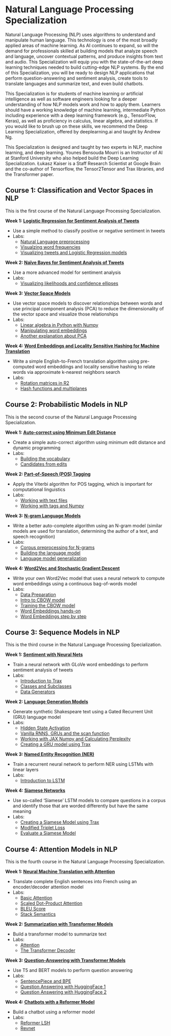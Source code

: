 # Natural Language Processing Specialization

Natural Language Processing (NLP) uses algorithms to understand and manipulate human language. This technology is one of the most broadly applied areas of machine learning. As AI continues to expand, so will the demand for professionals skilled at building models that analyze speech and language, uncover contextual patterns, and produce insights from text and audio.
This Specialization will equip you with the state-of-the-art deep learning techniques needed to build cutting-edge NLP systems. By the end of this Specialization, you will be ready to design NLP applications that perform question-answering and sentiment analysis, create tools to translate languages and summarize text, and even build chatbots.

This Specialization is for students of machine learning or artificial intelligence as well as software engineers looking for a deeper understanding of how NLP models work and how to apply them. Learners should have a working knowledge of machine learning, intermediate Python including experience with a deep learning framework (e.g., TensorFlow, Keras), as well as proficiency in calculus, linear algebra, and statistics. If you would like to brush up on these skills, we recommend the Deep Learning Specialization, offered by deeplearning.ai and taught by Andrew Ng.

This Specialization is designed and taught by two experts in NLP, machine learning, and deep learning. Younes Bensouda Mourri is an Instructor of AI at Stanford University who also helped build the Deep Learning Specialization. Łukasz Kaiser is a Staff Research Scientist at Google Brain and the co-author of Tensorflow, the Tensor2Tensor and Trax libraries, and the Transformer paper.

## Course 1: Classification and Vector Spaces in NLP

This is the first course of the Natural Language Processing Specialization.

**Week 1: [Logistic Regression for Sentiment Analysis of Tweets](1_classification_vector_spaces/Week_1/assignment/C1_W1_Assignment.ipynb)**

- Use a simple method to classify positive or negative sentiment in tweets
- Labs:
	- [Natural Language preprocessing](1_classification_vector_spaces/Week_1/labs/C1_W1_lecture_nb_01_preprocessing.ipynb)
	- [Visualzing word frequencies](1_classification_vector_spaces/Week_1/labs/C1_W1_lecture_nb_02_word_frequencies.ipynb)
	- [Visualizing tweets and Logistic Regression models](1_classification_vector_spaces/Week_1/labs/C1_W1_lecture_nb_03_logistic_regression_model.ipynb) 	

**Week 2: [Naïve Bayes for Sentiment Analysis of Tweets](1_classification_vector_spaces/Week_2/assignment/C1_W2_Assignment.ipynb)**

- Use a more advanced model for sentiment analysis
- Labs:
	- [Visualizing likelihoods and confidence ellipses](1_classification_vector_spaces/Week_2/labs/C1_W2_lecture_nb_01_visualizing_naive_bayes.ipynb)

**Week 3: [Vector Space Models](1_classification_vector_spaces/Week_3/assignment/C1_W3_Assignment.ipynb)**

- Use vector space models to discover relationships between words and use principal component analysis (PCA) to reduce the dimensionality of the vector space and visualize those relationships
- Labs:
	- [Linear algebra in Python with Numpy](1_classification_vector_spaces/Week_3/labs/C1_W3_lecture_nb_01_linear_algebra.ipynb)
	- [Manipulating word embeddings](1_classification_vector_spaces/Week_3/labs/C1_W3_lecture_nb_02_manipulating_word_embeddings.ipynb)
	- [Another explanation about PCA](1_classification_vector_spaces/Week_3/labs/C1_W3_lecture_nb_03_pca.ipynb)

**Week 4: [Word Embeddings and Locality Sensitive Hashing for Machine Translation](1_classification_vector_spaces/Week_4/assignment/C1_W4_Assignment.ipynb)**

- Write a simple English-to-French translation algorithm using pre-computed word embeddings and locality sensitive hashing to relate words via approximate k-nearest neighbors search
- Labs:
	- [Rotation matrices in R2](1_classification_vector_spaces/Week_4/labs/C1_W4_lecture_nb_01_vector_manipulation.ipynb)
	- [Hash functions and multiplanes](1_classification_vector_spaces/Week_4/labs/C1_W4_lecture_nb_02_hash_functions_and_multiplanes.ipynb)


## Course 2: Probabilistic Models in NLP

This is the second course of the Natural Language Processing Specialization.

**Week 1: [Auto-correct using Minimum Edit Distance](2_probabilistic_models/Week_1/assignment/C2_W1_Assignment.ipynb)**

- Create a simple auto-correct algorithm using minimum edit distance and dynamic programming
- Labs:
	- [Building the vocabulary](2_probabilistic_models/Week_1/labs/C2_W1_lecture_nb_01_building_the_vocabulary_model.ipynb)
	- [Candidates from edits](2_probabilistic_models/Week_1/labs/C2_W1_lecture_nb_02_candidates_from_edits.ipynb)

**Week 2: [Part-of-Speech (POS) Tagging](2_probabilistic_models/Week_2/assignment/C2_W2_Assignment.ipynb)**

- Apply the Viterbi algorithm for POS tagging, which is important for computational linguistics
- Labs:
	- [Working with text files](2_probabilistic_models/Week_2/labs/C2_W2_lecture_nb_1_strings_tags.ipynb)
	- [Working with tags and Numpy](2_probabilistic_models/Week_2/labs/C2_W2_lecture_nb_2_numpy.ipynb)

**Week 3: [N-gram Language Models](2_probabilistic_models/Week_3/assignment/C2_W3_Assignment.ipynb)**

- Write a better auto-complete algorithm using an N-gram model (similar models are used for translation, determining the author of a text, and speech recognition)
- Labs:
	- [Corpus preprocessing for N-grams](2_probabilistic_models/Week_3/labs/C2_W3_lecture_nb_01_corpus_preprocessing.ipynb)
	- [Building the language model](2_probabilistic_models/Week_3/labs/C2_W3_lecture_nb_02_building_the_language_model.ipynb)
	- [Language model generalization](2_probabilistic_models/Week_3/labs/C2_W3_lecture_nb_03_oov.ipynb)

**Week 4: [Word2Vec and Stochastic Gradient Descent](2_probabilistic_models/Week_4/assignment/C2_W4_Assignment.ipynb)**

- Write your own Word2Vec model that uses a neural network to compute word embeddings using a continuous bag-of-words model
- Labs:
	- [Data Preparation](2_probabilistic_models/Week_4/labs/C2_W4_lecture_nb_1_data_prep.ipynb)
	- [Intro to CBOW model](2_probabilistic_models/Week_4/labs/C2_W4_lecture_nb_2_intro_to_CBOW.ipynb)
	- [Training the CBOW model](2_probabilistic_models/Week_4/labs/C2_W4_lecture_nb_3_training_the_CBOW.ipynb)
	- [Word Embeddings hands-on](2_probabilistic_models/Week_4/labs/C2_W4_lecture_nb_4_word_embeddings_hands_on.ipynb)
	- [Word Embeddings step by step](2_probabilistic_models/Week_4/labs/C2_W4_lecture_nb_5_word_embeddings_step_by_step.ipynb)


## Course 3: Sequence Models in NLP

This is the third course in the Natural Language Processing Specialization.

**Week 1: [Sentiment with Neural Nets](3_sequence_models/Week_1/assignment/C3_W1_Assignment.ipynb)**

- Train a neural network with GLoVe word embeddings to perform sentiment analysis of tweets
- Labs:
	- [Introduction to Trax](3_sequence_models/Week_1/labs/NLP_C3_W1_lecture_nb_01_trax_intro.ipynb)
	- [Classes and Subclasses](3_sequence_models/Week_1/labs/NLP_C3_W1_lecture_nb_02_classes.ipynb)
	- [Data Generators](3_sequence_models/Week_1/labs/NLP_C3_W1_lecture_nb_03_data_generators.ipynb)

**Week 2: [Language Generation Models](3_sequence_models/Week_2/assignment/C3_W2_Assignment.ipynb)**

- Generate synthetic Shakespeare text using a Gated Recurrent Unit (GRU) language model
- Labs:
	- [Hidden State Activation](3_sequence_models/Week_2/labs/C3_W2_lecture_nb_1_Hidden_State_Activation.ipynb)
	- [Vanilla RNNS, GRUs and the scan function](3_sequence_models/Week_2/labs/C3_W2_lecture_nb_2_RNNs.ipynb)
	- [Working with JAX Numpy and Calculating Perplexity](3_sequence_models/Week_2/labs/C3_W2_lecture_nb_3_perplexity.ipynb)
	- [Creating a GRU model using Trax](3_sequence_models/Week_2/labs/C3_W2_lecture_nb_4_GRU.ipynb)

**Week 3: [Named Entity Recognition (NER)](3_sequence_models/Week_3/assignment/C3_W3_Assignment.ipynb)**

- Train a recurrent neural network to perform NER using LSTMs with linear layers
- Labs:
	- [Introduction to LSTM](3_sequence_models/Week_3/labs/C3_W3_Lecture_Notebook_Vanishing_Gradients.ipynb)

**Week 4: [Siamese Networks](3_sequence_models/Week_4/assignment/C3_W4_Assignment.ipynb)**

- Use so-called ‘Siamese’ LSTM models to compare questions in a corpus and identify those that are worded differently but have the same meaning
- Labs:
	- [Creating a Siamese Model using Trax](3_sequence_models/Week_4/labs/C3_W4_lecture_nb_1_siamese.ipynb)
	- [Modified Triplet Loss](3_sequence_models/Week_4/labs/C3_W4_lecture_nb_2_Modified_Triplet_Loss.ipynb)
	- [Evaluate a Siamese Model](3_sequence_models/Week_4/labs/C3_W4_lecture_nb_3_accuracy.ipynb)

## Course 4: Attention Models in NLP

This is the fourth course in the Natural Language Processing Specialization.

**Week 1: [Neural Machine Translation with Attention](4_attention_models/Week_1/assignment/C4_W1_Assignment.ipynb)**

- Translate complete English sentences into French using an encoder/decoder attention model
- Labs:
	- [Basic Attention](4_attention_models/Week_1/labs/C4_W1_Ungraded_Lab_1_Basic_Attention.ipynb)
	- [Scaled Dot-Product Attention](4_attention_models/Week_1/labs/C4_W1_Ungraded_Lab_2_QKV_Attention.ipynb)
	- [BLEU Score](4_attention_models/Week_1/labs/C4_W1_Ungraded_Lab_3_Bleu_Score.ipynb)
	- [Stack Semantics](4_attention_models/Week_1/labs/C4_W1_Ungraded_Lab_4_Stack_Semantics.ipynb)

**Week 2: [Summarization with Transformer Models](4_attention_models/Week_2/assignment/C4_W2_Assignment.ipynb)**

- Build a transformer model to summarize text
- Labs:
	- [Attention](4_attention_models/Week_2/labs/C4_W2_Ungraded_Lab_1_Attention.ipynb)
	- [The Transformer Decoder](4_attention_models/Week_2/labs/C4_W2_Ungraded_Lab_2_Transformer_Decoder.ipynb)

**Week 3: [Question-Answering with Transformer Models](4_attention_models/Week_3/assignment/C4_W3_Assignment.ipynb)**

- Use T5 and BERT models to perform question answering
- Labs:
	- [SentencePiece and BPE](4_attention_models/Week_3/labs/C4_W3_SentencePiece_and_BPE.ipynb)
	- [Question Answering with HuggingFace 1](4_attention_models/Week_3/labs/Colab_C4_W3_1_Question_Answering_with_BERT_and_HuggingFace_Pytorch_tydiqa.ipynb)
	- [Question Answering with HuggingFace 2](4_attention_models/Week_3/labs/Colab_C4_W3_2_Question_Answering_with_BERT_and_HuggingFace_Pytorch_tydiqa.ipynb)

**Week 4: [Chatbots with a Reformer Model](4_attention_models/Week_4/assignment/C4_W4_Assignment.ipynb)**

- Build a chatbot using a reformer model
- Labs:
	- [Reformer LSH](4_attention_models/Week_4/labs/C4_W4_Ungraded_Lab_1_Reformer_LSH.ipynb)
	- [Revnet](4_attention_models/Week_4/labs/C4_W4_Ungraded_Lab_2_Revnet.ipynb)
